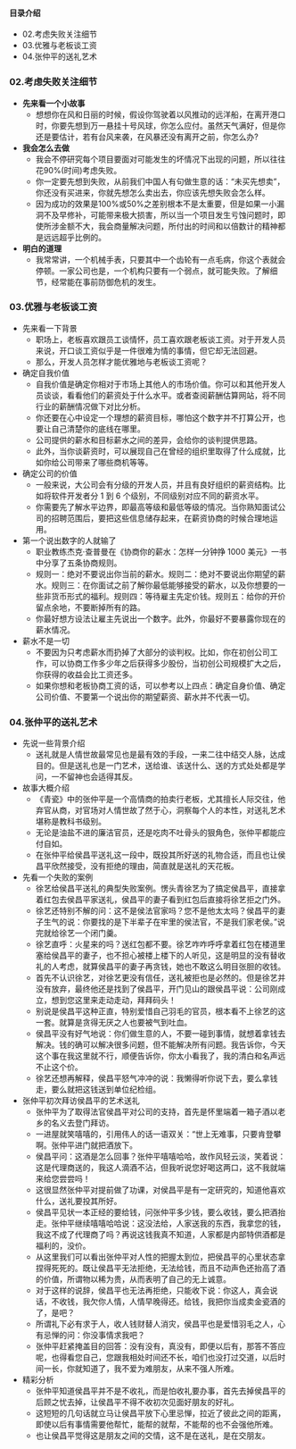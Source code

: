#### 目录介绍
- 02.考虑失败关注细节
- 03.优雅与老板谈工资
- 04.张仲平的送礼艺术





### 02.考虑失败关注细节
- **先来看一个小故事**
    - 想想你在风和日丽的时候，假设你驾驶着以风推动的远洋船，在离开港口时，你要先想到万一悬挂十号风球，你怎么应付。虽然天气满好，但是你还是要估计，若有台风来袭，在风暴还没有离开之前，你怎么办?
- **我会怎么去做**
    - 我会不停研究每个项目要面对可能发生的坏情况下出现的问题，所以往往花90%(时间)考虑失败。
    - 你一定要先想到失败，从前我们中国人有句做生意的话：“未买先想卖”，你还没有买进来，你就先想怎么卖出去，你应该先想失败会怎么样。
    - 因为成功的效果是100%或50%之差别根本不是太重要，但是如果一小漏洞不及早修补，可能带来极大损害，所以当一个项目发生亏蚀问题时，即使所涉金额不大，我会商量解决问题，所付出的时间和以倍数计的精神都是远远超乎比例的。
- **明白的道理**
    - 我常常讲，一个机械手表，只要其中一个齿轮有一点毛病，你这个表就会停顿。一家公司也是，一个机构只要有一个弱点，就可能失败。了解细节，经常能在事前防御危机的发生。



### 03.优雅与老板谈工资
- 先来看一下背景
    - 职场上，老板喜欢跟员工谈情怀，员工喜欢跟老板谈工资。对于开发人员来说，开口谈工资似乎是一件很难为情的事情，但它却无法回避。
    - 那么，开发人员怎样才能优雅地与老板谈工资呢？
- 确定自我价值
    - 自我价值是确定你相对于市场上其他人的市场价值。你可以和其他开发人员谈谈，看看他们的薪资处于什么水平。或者查阅薪酬估算网站，将不同行业的薪酬情况做下对比分析。
    - 你还要在心中设定一个理想的薪资目标，哪怕这个数字并不打算公开，也要让自己清楚你的底线在哪里。
    - 公司提供的薪水和目标薪水之间的差异，会给你的谈判提供思路。
    - 此外，当你谈薪资时，可以展现自己在曾经的组织里取得了什么成就，比如你给公司带来了哪些商机等等。
- 确定公司的价值
    - 一般来说，大公司会有分级的开发人员，并且有良好组织的薪资结构。比如将软件开发者分 1 到 6 个级别，不同级别对应不同的薪资水平。
    - 你需要先了解水平边界，即最高等级和最低等级的情况。当你熟知面试公司的招聘范围后，要把这些信息储存起来，在薪资协商的时候合理地运用。
- 第一个说出数字的人就输了
    - 职业教练杰克·查普曼在《协商你的薪水：怎样一分钟挣 1000 美元》一书中分享了五条协商规则。
    - 规则一：绝对不要说出你当前的薪水。规则二：绝对不要说出你期望的薪水。规则三：在你面试之前了解你最低能够接受的薪水，以及你想要的一些非货币形式的福利。规则四：等待雇主先定价钱。规则五：给你的开价留点余地，不要断掉所有的路。
    - 你最好想方设法让雇主先说出一个数字。此外，你最好不要暴露你现在的薪水情况。
- 薪水不是一切
    - 不要因为只考虑薪水而扔掉了大部分的谈判权。比如，你在初创公司工作，可以协商工作多少年之后获得多少股份，当初创公司规模扩大之后，你获得的收益会比工资还多。
    - 如果你想和老板协商工资的话，可以参考以上四点：确定自身价值、确定公司价值、不要第一个说出你的期望薪资、薪水并不代表一切。


### 04.张仲平的送礼艺术
- 先说一些背景介绍
    - 送礼就是人情世故最常见也是最有效的手段，一来二往中结交人脉，达成目的。但是送礼也是一门艺术，送给谁、该送什么、送的方式处处都是学问，一不留神也会适得其反。
- 故事大概介绍
    - 《青瓷》中的张仲平是一个高情商的拍卖行老板，尤其擅长人际交往，他弃官从商，对官场对人情世故了然于心，洞察每个人的本性，对送礼艺术堪称是教科书级别。
    - 无论是油盐不进的廉洁官员，还是吃肉不吐骨头的狠角色，张仲平都能应付自如。
    - 在张仲平给侯昌平送礼这一段中，既投其所好送的礼物合适，而且也让侯昌平欣然接受，没有拒绝的理由，简直就是送礼的天花板。
- 先看一个失败的案例
    - 徐艺给侯昌平送礼的典型失败案例。愣头青徐艺为了搞定侯昌平，直接拿着红包去侯昌平家送礼，侯昌平的妻子看到红包后直接将徐艺拒之门外。
    - 徐艺还特别不解的问：这不是侯法官家吗？您不是他太太吗？侯昌平的妻子生气的说：你要找的是下半辈子在牢里的侯法官，不是我们家老侯。”说完就给徐艺一个闭门羹。
    - 徐艺直呼：火星来的吗？送红包都不要。徐艺咋咋呼呼拿着红包在楼道里塞给侯昌平的妻子，也不担心被楼上楼下的人听见，这是明显的没有替收礼的人考虑，就算侯昌平的妻子再贪钱，她也不敢这么明目张胆的收钱。
    - 首先不认识徐艺，对徐艺更没有信任，送礼被拒也是必然的。但是徐艺并没有放弃，最终他还是找到了侯昌平，开门见山的跟侯昌平说：公司刚成立，想到您这里来走动走动，拜拜码头！
    - 别说是侯昌平这种正直，特别爱惜自己羽毛的官员，根本看不上徐艺的这一套。就算是贪得无厌之人也要被气到吐血。
    - 侯昌平没有好气地说：你们做生意的人，不要一碰到事情，就想着拿钱去解决。钱的确可以解决很多问题，但不能解决所有问题。我告诉你，今天这个事在我这里就不行，顺便告诉你，你太小看我了，我的清白和名声远不止这个价。
    - 徐艺还想再解释，侯昌平怒气冲冲的说：我懒得听你说下去，要么拿钱走，要么就把这钱送到单位纪检组。
- 张仲平初次拜访侯昌平的艺术送礼
    - 张仲平为了取得法官侯昌平对公司的支持，首先是怀里端着一箱子酒以老乡的名义去登门拜访。
    - 一进屋就笑嘻嘻的，引用伟人的话一语双关：“世上无难事，只要肯登攀啊。张仲平进门就把酒放下。
    - 侯昌平问：这酒是怎么回事？张仲平嘻嘻哈哈，故作风轻云淡，笑着说：这是代理商送的，我这人滴酒不沾，但我听说您好喝这两口，这不我就端来给您尝尝吗！
    - 这很显然张仲平对提前做了功课，对侯昌平是有一定研究的，知道他喜欢什么，送礼要投其所好。
    - 侯昌平见状一本正经的要给钱，问张仲平多少钱，要么收钱，要么把酒抬走。张仲平继续嘻嘻哈哈说：这没法给，人家送我的东西，我拿您的钱，我这不成了代理商了吗？再说这钱我真不知道，人家都是内部特供酒都是福利的，没价。
    - 从这里我们可以看出张仲平对人性的把握太到位，把侯昌平的心里状态拿捏得死死的。既让侯昌平无法拒绝，无法给钱，而且不动声色还抬高了酒的价值，所谓物以稀为贵，从而表明了自己的无上诚意。
    - 对于这样的说辞，侯昌平也无法再拒绝，只能收下说：你这人，真会说话，不收钱，我欠你人情，人情早晚得还。给钱，我把你当成卖金瓷酒的了，是吧？
    - 所谓礼下必有求于人，收人钱财替人消灾，侯昌平也是爱惜羽毛之人，心有忌惮的问：你没事情求我吧？
    - 张仲平赶紧掩盖目的回答：没有没有，真没有，即便以后有，那答不答应呢，也得看您自己，您跟我相处时间还不长，咱们也没打过交道，以后时间一长，你就知道了，我不爱为难朋友，从来不强人所难。
- 精彩分析
    - 张仲平知道侯昌平并不是不收礼，而是怕收礼要办事，首先去掉侯昌平的后顾之忧去掉，让侯昌平不得不收初次见面好朋友的好礼。
    - 这短短的几句话就立马让侯昌平放下心里忌惮，拉近了彼此之间的距离，即使以后有事情需要他帮忙，能帮的就帮，不能帮的也不会强他所难。
    - 也让侯昌平觉得这是朋友之间的交情，这不是在送礼，是在交朋友。







